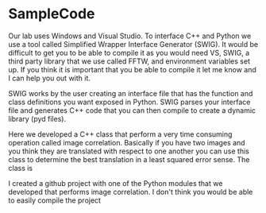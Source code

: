 # SampleCode
Our lab uses Windows and Visual Studio. To interface C++ and Python we use a tool called Simplified Wrapper Interface Generator (SWIG). It would be difficult to get you to be able to compile it as you would need VS, SWIG, a third party library that we use called FFTW, and environment variables set up. If you think it is important that you be able to compile it let me know and I can help you out with it.

SWIG works by the user creating an interface file that has the function and class definitions you want exposed in Python. SWIG parses your interface file and generates C++ code that you can then compile to create a dynamic library (pyd files). 

Here we developed a C++ class that perform a very time consuming operation called image correlation. Basically if you have two images and you think they are translated with respect to one another you can use this class to determine the best translation in a least squared error sense. The class is 

I created a github project with one of the Python modules that we developed that performs image correlation. I don't think you would be able to easily compile the project